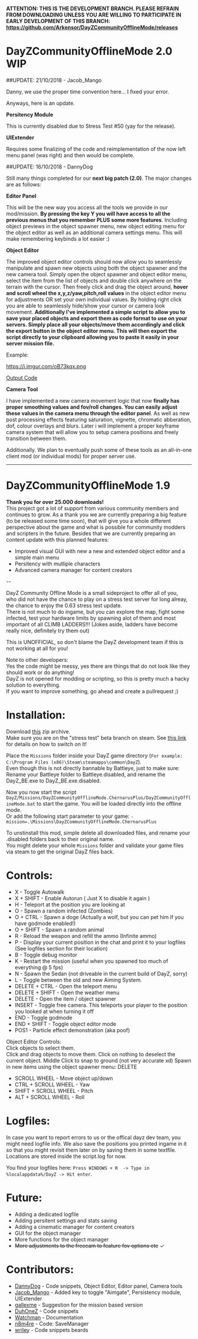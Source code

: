 **ATTENTION: THIS IS THE DEVELOPMENT BRANCH. PLEASE REFRAIN FROM DOWNLOADING UNLESS YOU ARE WILLING TO PARTICIPATE IN EARLY DEVELOPMENT OF THIS BRANCH:
https://github.com/Arkensor/DayZCommunityOfflineMode/releases**

# DayZCommunityOfflineMode 2.0 WIP

##UPDATE: 21/10/2018 - Jacob_Mango

Danny, we use the proper time convention here... I fixed your error.

Anyways, here is an update.

**Persitency Module**

This is currently disabled due to Stress Test #50 (yay for the release).

**UIExtender** 

Requires some finalizing of the code and reimplementation of the now left menu panel (was right) and then would be complete.

##UPDATE: 16/10/2018 - DannyDog

Still many things completed for our **next big patch (2.0)**. The major changes are as follows:

**Editor Panel**

This will be the new way you access all the tools we provide in our mod/mission. **By pressing the key Y you will have access to all the previous menus that you remember PLUS some more features**. Including object previews in the object spawner menu, new object editing menu for the object editor as well as an additional camera settings menu. This will make remembering keybinds a lot easier :)

**Object Editor**

The improved object editor controls should now allow you to seamlessly manipulate and spawn new objects using both the object spawner and the new camera tool. Simply open the object spawner and object editor menu, select the item from the list of objects and double click anywhere on the terrain with the cursor. Then freely click and drag the object around, **hover and scroll wheel the x,y,z/yaw,pitch,roll values** in the object editor menu for adjustments OR set your own individual values. By holding right click you are able to seamlessly hide/show your cursor or camera look movement. **Additionally I've implemented a simple script to allow you to save your placed objects and export them as code format to use on your servers. Simply place all your objects/move them accordingly and click the export button in the object editor menu. This will then export the script directly to your clipboard allowing you to paste it easily in your server mission file.**


Example:

https://i.imgur.com/oB73kqx.png

[Output Code](https://pastebin.com/2gpxfDTq)

**Camera Tool**

I have implemented a new camera movement logic that now **finally has proper smoothing values and fov/roll changes. You can easily adjust these values in the camera menu through the editor panel**. As well as new post processing effects featuring saturation, vignette, chromatic abberation, dof, colour overlays and blurs. Later i will implement a proper keyframe camera system that will allow you to setup camera positions and freely transition between them.

Additionally. We plan to eventually push some of these tools as an all-in-one client mod (or individual mods) for proper server use.
________________________________________________________________________________________________________________________________________

# DayZCommunityOfflineMode 1.9

**Thank you for over 25.000 downloads!**  
This project got a lot of support from various community members and continues to grow.
As a thank you we are currently preparing a big feature (to be released some time soon), that will give you a whole different perspective about the game and what is possible for community modders and scripters in the future.
Besides that we are currently preparing an content update with this planned features:
* Improved visual GUI with new a new and extended object editor and a simple main menu
* Persitency with mutliple characters
* Advanced camera manager for content creators

-- 

DayZ Community Offline Mode is a small sideproject to offer all of you,  
who did not have the chance to play on a stress test server for long alreay, the chance to enjoy the 0.63 stress test update.  
There is not much to do ingame, but you can explore the map, fight some infected, test your hardware limits by spawning alot of them
and most important of all CLIMB LADDERS!!! (Jokes aside, ladders have become really nice, definitely try them out)  

This is UNOFFICIAL, so don't blame the DayZ development team if this is not working at all for you!

Note to other developers:  
Yes the code might be messy, yes there are things that do not look like they should work or do anything!  
DayZ is not opened for modding or scripting, so this is pretty much a hacky solution to everything.  
If you want to improve something, go ahead and create a pullrequest ;)

# Installation:
Download [this](https://github.com/Arkensor/DayZCommunityOfflineMode/releases/download/v1.9/DayZ.Community.OfflineMode.zip) zip archive.  
Make sure you are on the "stress test" beta branch on steam. See [this link](https://dayz.com/blog/0-63-stress-tests) for details on how to switch on it!  

Place the ```Missions``` folder inside your DayZ game directory (```For example: C:\Program Files (x86)\Steam\steamapps\common\DayZ```).  
Even though this is not directly bannable by Battleye, just to make sure: Rename your Battleye folder to Battleye.disabled, and rename the DayZ_BE.exe to DayZ_BE.exe.disabled.

Now you now start the script ```DayZ/Missions/DayZCommunityOfflineMode.ChernarusPlus/DayZCommunityOfflineMode.bat``` to start the game. You will be loaded directly into the offline mode.  
Or add the following start parameter to your game: ```-mission=.\Missions\DayZCommunityOfflineMode.ChernarusPlus```

To unstinstall this mod, simple delete all downloaded files, and rename your .disabled folders back to their original name.   
You might delete your whole ```Missions``` folder and validate your game files via steam to get the original DayZ files back.

# Controls:
* X - Toggle Autowalk
* X + SHIFT - Enable Autorun ( Just X to disable it again )
* H - Teleport at the position you are looking at
* O - Spawn a random infected (Zombies)
* O + CTRL - Spawn a doge (Actually a wolf, but you can pet him if you have godmode enabled!)
* O + SHIFT - Spawn a random animal
* R - Reload the weapon and refill the ammo (Infinite ammo)
* P - Display your current position in the chat and print it to your logfiles (See logfiles section for their location)
* B - Toggle debug monitor
* K - Restart the mission (useful when you spawned too much of everything @ 5 fps)
* N - Spawn the Sedan (not driveable in the current build of DayZ, sorry)
* L - Toggle between the old and new Aiming System.
* DELETE + CTRL - Open the teleport menu
* DELETE + SHIFT - Open the weather menu
* DELETE - Open the item / object spawner
* INSERT - Toggle free camera. This teleports your player to the position you looked at when turning it off
* END - Toggle godmode
* END + SHIFT - Toggle object editor mode
* POS1 - Particle effect demonstration (aka poof)

Object Editor Controls:  
Click objects to select them.  
Click and drag objects to move them.
Click on nothing to deselect the current object.
Middle Click to snap to ground (not very accurate xd)
Spawn in new items using the object spawner menu: DELETE

* SCROLL WHEEL - Move object up/down
* CTRL + SCROLL WHEEL - Yaw
* SHIFT + SCROLL WHEEL - Pitch
* ALT + SCROLL WHEEL - Roll

# Logfiles:
In case you want to report errors to us or the offical dayz dev team, you might need logfile info.
We also save the positions you printed ingame in it so that you might revisit them later on by saving them in some textfile.
Locations are stored inside the script.log for now.

You find your logfiles here: ```Press WINDOWS + R  -> Type in %localappdata%/DayZ -> Hit enter```. 

# Future:
* Adding a dedicated logfile
* Adding persitent settings and stats saving
* Adding a cinematic manager for content creators
* GUI for the object manager
* More functions for the object manager
* ~~More adjustments to the freecam to feature fov options etc~~ ✓

# Contributors:
* [DannyDog](https://github.com/DannyDog) - Code snippets, Object Editor, Editor panel, Camera tools
* [Jacob_Mango](https://github.com/Jacob-Mango) - Added key to toggle "Aimgate", Persistency module, UIExtender
* [gallexme](https://github.com/gallexme) - Suggestion for the mission based version
* [DuhOneZ](https://twitter.com/DuhOneZ) - Code snippets
* [Watchman](https://twitter.com/watchman113) - Documentation
* [n8m4re](https://github.com/n8m4re) - Code: SaveManager
* [wriley](https://github.com/wriley) - Code snippets beards
